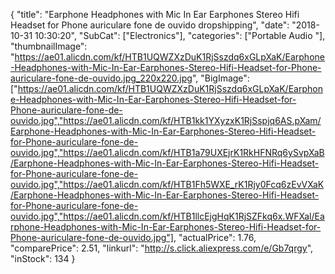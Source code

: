 {
	"title": "Earphone Headphones with Mic In Ear Earphones Stereo Hifi Headset for Phone auriculare fone de ouvido dropshipping",
	"date": "2018-10-31 10:30:20",
	"SubCat": ["Electronics"],
	"categories": ["Portable Audio "],
	"thumbnailImage": "https://ae01.alicdn.com/kf/HTB1UQWZXzDuK1RjSszdq6xGLpXaK/Earphone-Headphones-with-Mic-In-Ear-Earphones-Stereo-Hifi-Headset-for-Phone-auriculare-fone-de-ouvido.jpg_220x220.jpg",
	"BigImage": ["https://ae01.alicdn.com/kf/HTB1UQWZXzDuK1RjSszdq6xGLpXaK/Earphone-Headphones-with-Mic-In-Ear-Earphones-Stereo-Hifi-Headset-for-Phone-auriculare-fone-de-ouvido.jpg","https://ae01.alicdn.com/kf/HTB1kk1YXyzxK1RjSspjq6AS.pXam/Earphone-Headphones-with-Mic-In-Ear-Earphones-Stereo-Hifi-Headset-for-Phone-auriculare-fone-de-ouvido.jpg","https://ae01.alicdn.com/kf/HTB1a79UXEjrK1RkHFNRq6ySvpXaB/Earphone-Headphones-with-Mic-In-Ear-Earphones-Stereo-Hifi-Headset-for-Phone-auriculare-fone-de-ouvido.jpg","https://ae01.alicdn.com/kf/HTB1Fh5WXE_rK1Rjy0Fcq6zEvVXaK/Earphone-Headphones-with-Mic-In-Ear-Earphones-Stereo-Hifi-Headset-for-Phone-auriculare-fone-de-ouvido.jpg","https://ae01.alicdn.com/kf/HTB1llcEjgHqK1RjSZFkq6x.WFXal/Earphone-Headphones-with-Mic-In-Ear-Earphones-Stereo-Hifi-Headset-for-Phone-auriculare-fone-de-ouvido.jpg"],
	"actualPrice": 1.76,
	"comparePrice": 2.51,
	"linkurl": "http://s.click.aliexpress.com/e/Gb7qrgy",
	"inStock": 134
}
